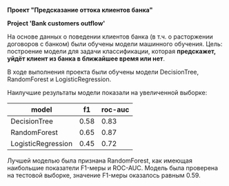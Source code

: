 **Проект "Предсказание оттока клиентов банка"**

**Project 'Bank customers outflow'**

На основе данных о поведении клиентов банка (в т.ч. о расторжении договоров с банком) были обучены модели машинного обучения. Цель: построение модели для задачи классификации, которая **предскажет, уйдёт клиент из банка в ближайшее время или нет**. 

В ходе выполнения проекта были обучены модели DecisionTree, RandomForest и LogisticRegression.

Наилучшие результаты модели показали на увеличенной выборке:

|model|f1|roc-auc|
|----|----|----|
|DecisionTree|0.58|0.83|
|RandomForest|0.65|0.87|
|LogisticRegression|0.45|0.72|

Лучшей моделью была признана RandomForest, как имеющая наибольшие показатели F1-меры и ROC-AUC. Модель была проверена на тестовой выборке, значение F1-меры оказалось равным 0.59. 
